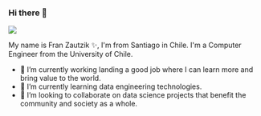 ### Hi there 👋

![](https://images.fanart.tv/fanart/revolutionary-girl-utena-571d3f85c9f40.jpg)

My name is Fran Zautzik ✨, I'm from Santiago in Chile. I'm a Computer Engineer from the University of Chile.

- 🔭 I’m currently working landing a good job where I can learn more and bring value to the world.
- 🌱 I’m currently learning data engineering technologies.
- 👯 I’m looking to collaborate on data science projects that benefit the community and society as a whole.

<!--
**bacchus00/bacchus00** is a ✨ _special_ ✨ repository because its `README.md` (this file) appears on your GitHub profile.

Here are some ideas to get you started:

- 🔭 I’m currently working on ...
- 🌱 I’m currently learning ...
- 👯 I’m looking to collaborate on ...
- 🤔 I’m looking for help with ...
- 💬 Ask me about ...
- 📫 How to reach me: ...
- 😄 Pronouns: ...
- ⚡ Fun fact: ...
-->
